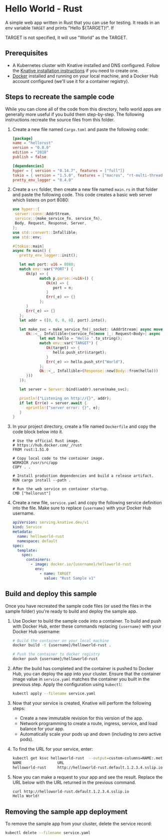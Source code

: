# Hello World - Rust

A simple web app written in Rust that you can use for testing. It reads in an
env variable `TARGET` and prints "Hello \${TARGET}!". If

TARGET is not specified, it will use "World" as the TARGET.

## Prerequisites

- A Kubernetes cluster with Knative installed and DNS configured. Follow the
  [Knative installation instructions](https://knative.dev/docs/install/) if you need to create
  one.
- [Docker](https://www.docker.com) installed and running on your local machine,
  and a Docker Hub account configured (we'll use it for a container registry).

## Steps to recreate the sample code

While you can clone all of the code from this directory, hello world apps are
generally more useful if you build them step-by-step. The following instructions
recreate the source files from this folder.

1. Create a new file named `Cargo.toml` and paste the following code:

   ```toml
   [package]
   name = "hellorust"
   version = "0.0.0"
   edition = "2018"
   publish = false

   [dependencies]
   hyper = { version = "0.14.7", features = ["full"]}
   tokio = { version = "1.5.0", features = ["macros", "rt-multi-thread"] }
   pretty_env_logger = "0.4.0"
   ```

1. Create a `src` folder, then create a new file named `main.rs` in that folder
   and paste the following code. This code creates a basic web server which
   listens on port 8080:

   ```rust
   use hyper::{
    server::conn::AddrStream,
    service::{make_service_fn, service_fn},
    Body, Request, Response, Server,
   };
   use std::convert::Infallible;
   use std::env;

   #[tokio::main]
   async fn main() {
      pretty_env_logger::init();

      let mut port: u16 = 8080;
      match env::var("PORT") {
         Ok(p) => {
               match p.parse::<u16>() {
                  Ok(n) => {
                     port = n;
                  }
                  Err(_e) => {}
               };
         }
         Err(_e) => {}
      };
      let addr = ([0, 0, 0, 0], port).into();

      let make_svc = make_service_fn(|_socket: &AddrStream| async move {
         Ok::<_, Infallible>(service_fn(move |_: Request<Body>| async move {
               let mut hello = "Hello ".to_string();
               match env::var("TARGET") {
                  Ok(target) => {
                     hello.push_str(&target);
                  }
                  Err(_e) => hello.push_str("World"),
               };
               Ok::<_, Infallible>(Response::new(Body::from(hello)))
         }))
      });

      let server = Server::bind(&addr).serve(make_svc);

      println!("Listening on http://{}", addr);
      if let Err(e) = server.await {
         eprintln!("server error: {}", e);
      }
   }
   ```

1. In your project directory, create a file named `Dockerfile` and copy the code
   block below into it.

   ```docker
   # Use the official Rust image.
   # https://hub.docker.com/_/rust
   FROM rust:1.51.0

   # Copy local code to the container image.
   WORKDIR /usr/src/app
   COPY . .

   # Install production dependencies and build a release artifact.
   RUN cargo install --path .

   # Run the web service on container startup.
   CMD ["hellorust"]
   ```

1. Create a new file, `service.yaml` and copy the following service definition
   into the file. Make sure to replace `{username}` with your Docker Hub
   username.

   ```yaml
   apiVersion: serving.knative.dev/v1
   kind: Service
   metadata:
     name: helloworld-rust
     namespace: default
   spec:
     template:
       spec:
         containers:
           - image: docker.io/{username}/helloworld-rust
             env:
               - name: TARGET
                 value: "Rust Sample v1"
   ```

## Build and deploy this sample

Once you have recreated the sample code files (or used the files in the sample
folder) you're ready to build and deploy the sample app.

1. Use Docker to build the sample code into a container. To build and push with
   Docker Hub, enter these commands replacing `{username}` with your Docker Hub
   username:

   ```bash
   # Build the container on your local machine
   docker build -t {username}/helloworld-rust .

   # Push the container to docker registry
   docker push {username}/helloworld-rust
   ```

1. After the build has completed and the container is pushed to Docker Hub, you
   can deploy the app into your cluster. Ensure that the container image value
   in `service.yaml` matches the container you built in the previous step. Apply
   the configuration using `kubectl`:

   ```bash
   kubectl apply --filename service.yaml
   ```

1. Now that your service is created, Knative will perform the following steps:

   - Create a new immutable revision for this version of the app.
   - Network programming to create a route, ingress, service, and load balance
     for your app.
   - Automatically scale your pods up and down (including to zero active pods).

1. To find the URL for your service, enter:

   ```bash
   kubectl get ksvc helloworld-rust  --output=custom-columns=NAME:.metadata.name,URL:.status.url
   NAME                URL
   helloworld-rust     http://helloworld-rust.default.1.2.3.4.sslip.io
   ```

1. Now you can make a request to your app and see the result. Replace
   the URL below with the URL returned in the previous command.

   ```bash
   curl http://helloworld-rust.default.1.2.3.4.sslip.io
   Hello World!
   ```

## Removing the sample app deployment

To remove the sample app from your cluster, delete the service record:

```bash
kubectl delete --filename service.yaml
```
